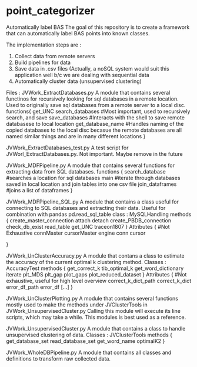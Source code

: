 # point_categorizer
Automatically label BAS
The goal of this repository is to create a framework that can automatically label BAS points into known classes.  

The implementation steps are : 
1) Collect data from remote servers
2) Build pipelines for data
3) Save data in .csv files (Actually, a noSQL system would suit this application well b/c we are dealing with sequential data
4) Automatically cluster data (unsupervised clustering)

Files : 
JVWork_ExtractDatabases.py
  A module that contains several functinos for recursively looking for sql databases in a remote location. Used to 
  originally save sql databases from a remote server to a local disc.
  functions{
  get_UNC
  search_databases #Most important, used to recursively search, and save
  save_databases #Interacts with the shell to save remote databasese to local location
  get_database_name #Handles naming of the copied databases to the local disc becasue the remote databases are all named 
    similar things and are in many different locations
  }

JVWork_ExtractDatabases_test.py
  A test script for JVWorl_ExtractDatabases.py. Not important. Maybe remove in the future

JVWork_MDFPipeline.py
  A module that contains several functions for extracting data from SQL databases.
  functions {
  search_database #searches a location for sql databases
  main #iterate through databases saved in local location and join tables into one csv file
  join_dataframes #joins a list of dataframes
  }

JVWork_MDFPipeline_SQL.py
  A module that contains a class useful for connecting to SQL databases and extracting their data.
  Useful for combination with pandas pd.read_sql_table
  class : MySQLHandling
  methods {
  create_master_connection
  attach
  detach
  create_PBDB_connection
  check_db_exist
  read_table
  get_UNC
  traceon1807
  }
  Attributes { #Not Exhaustive
  connMaster
  cursorMaster
  engine
  conn
  cursor
  
  }

JVWork_UnClusterAccuracy.py
  A module that contans a class to estimate the accuracy of the current optimal k clustering method.
  Classes : AccuracyTest
    methods {
    get_correct_k
    tib_optimal_k
    get_word_dictionary
    iterate
    plt_MDS
    plt_gap
    plot_gaps
    plot_reduced_dataset
    }
    Attributes { #Not exhaustive, useful for high level overview
    correct_k_dict_path
    correct_k_dict
    error_df_path
    error_df
    [...]
    }

JVWork_UnClusterPlotting.py
  A module that contains several functions mostly used to make the methods under JVClusterTools in JVWork_UnsupervisedCluster.py
  Calling this module will execute its line scripts, which may take a while.  This modules is best used as a reference.
  
JVWork_UnsupervisedCluster.py
  A module that contains a class to handle unsupervised clustering of data.
  Classes : JVClusterTools
    methods {
    get_database_set
    read_database_set
    get_word_name
    optimalK2
    }
    
JVWork_WholeDBPipeline.py
  A module that contains all classes and definitions to transform raw collected data.
